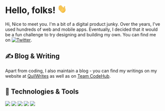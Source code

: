 
# Hello, folks! <img src="https://raw.githubusercontent.com/pranjalvkt/pranjalvkt/main/wave.gif" width="30px">

Hi, Nice to meet you.
I'm a bit of a digital product junky. Over the years, I've used hundreds of web and mobile apps. Eventually, I decided that it would be a fun challenge to try designing and building my own. You can find me on [![Twitter][1.2]][1].

## &#x270d; Blog & Writing

Apart from coding, I also maintain a blog - you can find my writings on my website at [QuilWrites](https://quillwrites.wordpress.com/) as well as on [Team CodeHub](https://teamcodehub.github.io/CodeHub.github.io/).

## 🔧 Technologies & Tools

![](https://img.shields.io/badge/Code-Java-yellowgreen)
![](https://img.shields.io/badge/Code-Python-yellowgreen)
![](https://img.shields.io/badge/Code-JavaScript-yellowgreen)
![](https://img.shields.io/badge/Code-Dart-yellowgreen)
![](https://img.shields.io/badge/Code-Cpp-yellowgreen)


<!-- links to social media icons -->

<!-- icons with padding -->

[1.1]: http://i.imgur.com/tXSoThF.png (twitter icon with padding)

<!-- icons without padding -->

[1.2]: http://i.imgur.com/wWzX9uB.png (twitter icon without padding)


<!-- links to your social media accounts -->

[1]: https://twitter.com/pranjalvkt

